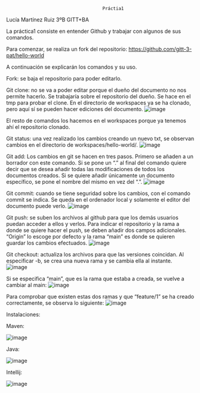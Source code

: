                                         Práctia1
Lucía Martínez Ruiz
3ºB GITT+BA

La práctica1 consiste en entender Github y trabajar con algunos de sus comandos.

Para comenzar, se realiza un fork del repositorio: https://github.com/gitt-3-pat/hello-world

A continuación se explicarán los comandos y su uso.

Fork: se baja el repositorio para poder editarlo.


Git clone: no se va a poder editar porque el dueño del documento no nos permite hacerlo. Se trabajaría sobre el repositorio del dueño. Se hace en el tmp para probar el clone. En el directorio de workspaces ya se ha clonado, pero aquí sí se pueden hacer ediciones del documento.
![image](https://user-images.githubusercontent.com/123204798/214107416-7c59137a-c4c1-4627-82c8-9578a97edeba.png)


El resto de comandos los hacemos en el workspaces porque ya tenemos ahí el repositorio clonado.

Git status: una vez realizado los cambios creando un nuevo txt, se observan cambios en el directorio de workspaces/hello-world/.
 ![image](https://user-images.githubusercontent.com/123204798/214107481-d406e51c-f4e8-462b-9b17-28a2e40abbed.png)


Git add: Los cambios en git se hacen en tres pasos. Primero se añaden a un borrador con este comando. Si se pone un “.” al final del comando quiere decir que se desea añadir todas las modificaciones de todos los documentos creados. Si se quiere añadir únicamente un documento específico, se pone el nombre del mismo en vez del “.”.
 ![image](https://user-images.githubusercontent.com/123204798/214107518-1f1fa857-680b-48cb-bca8-7ca1d9305900.png)


Git commit: cuando se tiene seguridad sobre los cambios, con el comando commit se indica. Se queda en el ordenador local y solamente el editor del documento puede verlo.
 ![image](https://user-images.githubusercontent.com/123204798/214107554-94903672-2261-419f-be13-39831ab551c2.png)


Git push: se suben los archivos al github para que los demás usuarios puedan acceder a ellos y verlos. Para indicar el repositorio y la rama a donde se quiere hacer el push, se deben añadir dos campos adicionales. “Origin” lo escoge por defecto y la rama “main” es donde se quieren guardar los cambios efectuados.
 ![image](https://user-images.githubusercontent.com/123204798/214107602-44d9ae3e-00f9-443e-b095-660ec812ed06.png)


Git checkout: actualiza los archivos para que las versiones coincidan. Al especificar -b, se crea una nueva rama y se cambia ella al instante.
 ![image](https://user-images.githubusercontent.com/123204798/214107679-03da0de8-65f9-45c9-9b52-24bfd341f39d.png)

Si se especifica “main”, que es la rama que estaba a creada, se vuelve a cambiar al main:
 ![image](https://user-images.githubusercontent.com/123204798/214107705-8d0558e2-1393-4c7a-bb7b-711be81fe8de.png)

Para comprobar que existen estas dos ramas y que “feature/1” se ha creado correctamente, se observa lo siguiente:
 ![image](https://user-images.githubusercontent.com/123204798/214107739-289dbeba-d77e-4f30-b159-9a8d8b3b048c.png)


Instalaciones:

Maven: 

![image](https://user-images.githubusercontent.com/123204798/214107816-bee87e51-8548-443a-ab9c-84cbc15a1bf7.png)

Java: 

![image](https://user-images.githubusercontent.com/123204798/214107848-9dc46654-f413-4557-80cd-8ae488a2b70b.png)

Intellij:

![image](https://user-images.githubusercontent.com/123204798/214107865-81141baa-6de5-48c4-8867-891963a1c26f.png)



